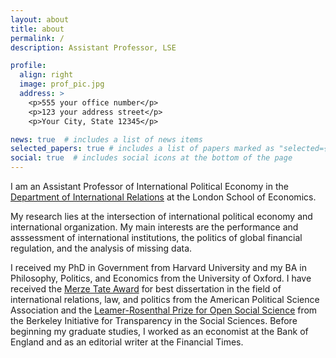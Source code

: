 ```yaml
---
layout: about
title: about
permalink: /
description: Assistant Professor, LSE

profile:
  align: right
  image: prof_pic.jpg
  address: >
    <p>555 your office number</p>
    <p>123 your address street</p>
    <p>Your City, State 12345</p>

news: true  # includes a list of news items
selected_papers: true # includes a list of papers marked as "selected={true}"
social: true  # includes social icons at the bottom of the page
---
```


I am an Assistant Professor of International Political Economy in the [Department of International Relations](https://www.lse.ac.uk/International-Relations) at the London School of Economics.

My research lies at the intersection of international political economy and international organization. My main interests are the performance and asssessment of international institutions, the politics of global financial regulation, and the analysis of missing data.

I received my PhD in Government from Harvard University and my BA in Philosophy, Politics, and Economics from the University of Oxford. I have received the [Merze Tate Award](https://politicalsciencenow.com/ranjit-lall-2019-merze-tate-award-recipient/) for best dissertation in the field of international relations, law, and politics from the American Political Science Association and the [Leamer-Rosenthal Prize for Open Social Science](https://www.bitss.org/people/ranjit-lall/) from the Berkeley Initiative for Transparency in the Social Sciences. Before beginning my graduate studies, I worked as an economist at the Bank of England and as an editorial writer at the Financial Times.
